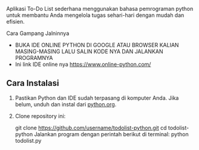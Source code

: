 Aplikasi To-Do List sederhana menggunakan bahasa pemrograman python untuk membantu Anda mengelola tugas sehari-hari dengan mudah dan efisien.

Cara Gampang Jalninnya
- BUKA IDE ONLINE PYTHON DI GOOGLE ATAU BROWSER KALIAN MASING-MASING LALU SALIN KODE NYA DAN JALANKAN PROGRAMNYA
- Ini link IDE online nya https://www.online-python.com/

## Cara Instalasi

1. Pastikan Python dan IDE sudah terpasang di komputer Anda. Jika belum, unduh dan instal dari [python.org](https://www.python.org/).

2. Clone repository ini:

   git clone https://github.com/username/todolist-python.git
   cd todolist-python
Jalankan program dengan perintah berikut di terminal:
python todolist.py

